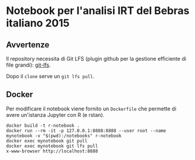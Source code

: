 # Notebook per l'analisi IRT del Bebras italiano 2015

## Avvertenze

Il repository necessita di Git LFS (plugin github per la gestione
efficiente di file grandi):
[git-lfs](https://github.com/github/git-lfs).

Dopo il `clone` serve un `git lfs pull`.


## Docker

Per modificare il notebook viene fornito un `Dockerfile` che permette
di avere un'istanza Jupyter con R (e rstan).


	docker build -t r-notebook .
	docker run --rm -it -p 127.0.0.1:8888:8888 --user root --name mynotebook -v "$(pwd):/notebooks" r-notebook
	docker exec mynotebook git pull
	docker exec mynotebook git lfs pull
	x-www-browser http://localhost:8888
	
